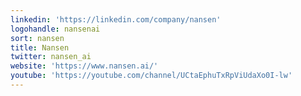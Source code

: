 ```yaml
---
linkedin: 'https://linkedin.com/company/nansen'
logohandle: nansenai
sort: nansen
title: Nansen
twitter: nansen_ai
website: 'https://www.nansen.ai/'
youtube: 'https://youtube.com/channel/UCtaEphuTxRpViUdaXo0I-lw'
---
```

